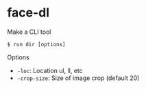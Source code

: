 # face-dl

Make a CLI tool

```
$ run dir [options]
```

Options

  - `-loc`: Location ul, ll, etc
  - `-crop-size`: Size of image crop (default 20)
